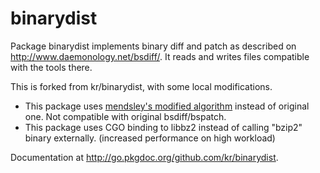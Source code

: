 # binarydist

Package binarydist implements binary diff and patch as described on
<http://www.daemonology.net/bsdiff/>. It reads and writes files
compatible with the tools there.

This is forked from kr/binarydist, with some local modifications.
 - This package uses [mendsley's modified algorithm](https://github.com/mendsley/bsdiff) instead of original one. Not compatible with original bsdiff/bspatch.
 - This package uses CGO binding to libbz2 instead of calling "bzip2" binary externally. (increased performance on high workload)
 

Documentation at <http://go.pkgdoc.org/github.com/kr/binarydist>.
